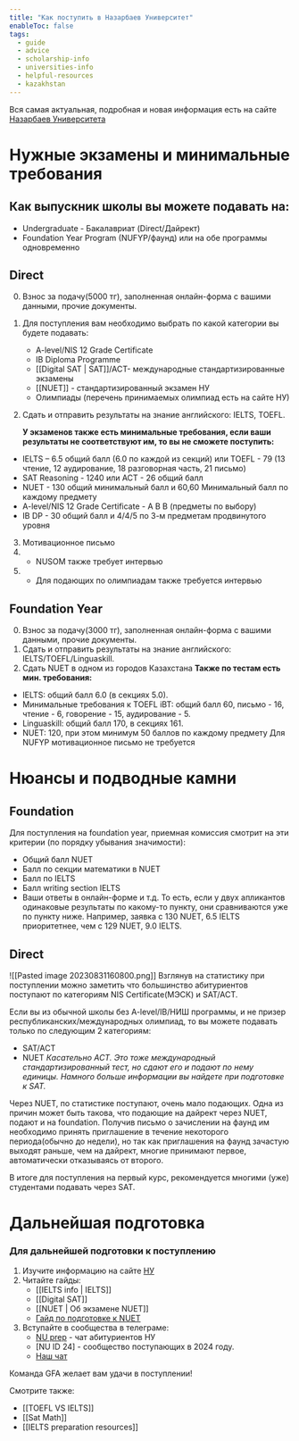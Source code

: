 ```yaml
---
title: "Как поступить в Назарбаев Университет"
enableToc: false
tags:
  - guide 
  - advice
  - scholarship-info
  - universities-info
  - helpful-resources
  - kazakhstan
---
```

Вся самая актуальная, подробная и новая информация есть на сайте [Назарбаев Университета](https://nu.edu.kz/ru/admissions/)

# Нужные экзамены и минимальные требования 
## Как выпускник школы вы можете подавать на:
- Undergraduate - Бакалавриат (Direct/Дайрект) 
- Foundation Year Program (NUFYP/фаунд) 
	или на обе программы одновременно
## Direct 
0) Взнос за подачу(5000 тг), заполненная онлайн-форма с вашими данными, прочие документы.
1) Для поступления вам необходимо выбрать по какой категории вы будете подавать:
	- A-level/NIS 12 Grade Certificate 
	- IВ Diploma Programme
	- [[Digital SAT | SAT]]/ACT-  международные стандартизированные экзамены
	- [[NUET]] - стандартизированный экзамен НУ
	- Олимпиады (перечень принимаемых олимпиад есть на сайте НУ)
2) Сдать и отправить результаты на знание английского: IELTS, TOEFL. 
   
   **У экзаменов также есть минимальные требования, если ваши результаты не соответствуют им, то вы не сможете поступить:**
- IELTS – 6.5 общий балл (6.0 по каждой из секций)  или TOEFL - 79 (13 чтение, 12 аудирование, 18 разговорная часть, 21 письмо)
- SAT Reasoning - 1240  или  ACT - 26 общий балл
- NUET - 130 общий минимальный балл и 60,60 Минимальный балл по каждому предмету
- A-level/NIS 12 Grade Certificate - A B B (предметы по выбору)
- IB DP - 30 общий балл и 4/4/5 по 3-м предметам продвинутого уровня
3) Мотивационное письмо
4) * NUSOM также требует интервью
5) * Для подающих по олимпиадам также требуется интервью 
## Foundation Year

0) Взнос за подачу(3000 тг), заполненная онлайн-форма с вашими данными, прочие документы.
1) Сдать и отправить результаты на знание английского: IELTS/TOEFL/Linguaskill. 
2) Сдать NUET в одном из городов Казахстана
**Также по тестам есть мин. требования:** 
- IELTS: общий балл 6.0 (в секциях 5.0).
- Минимальные требования к TOEFL iBT: общий балл 60, письмо - 16, чтение - 6, говорение - 15, аудирование - 5.
- Linguaskill: общий балл 170, в секциях 161.
- NUET: 120, при этом минимум 50 баллов по каждому предмету
Для NUFYP мотивационное письмо не требуется

# Нюансы и подводные камни 
## Foundation 
Для поступления на foundation year, приемная комиссия смотрит на эти критерии (по порядку убывания значимости):
- Общий балл NUET
- Балл по секции математики в NUET
- Балл по IELTS
- Балл writing section IELTS
- Ваши ответы в онлайн-форме и т.д.
То есть, если у двух апликантов одинаковые результаты по какому-то пункту, они сравниваются уже по пункту ниже.
Например, заявка с 130 NUET, 6.5 IELTS приоритетнее, чем с 129 NUET, 9.0 IELTS.
## Direct
![[Pasted image 20230831160800.png]]
Взглянув на статистику при поступлении можно заметить что большинство абитуриентов поступают по категориям NIS Certificate(МЭСК) и SAT/ACT.

Если вы из обычной школы без A-level/IB/НИШ программы, и не призер республиканских/международных олимпиад, то вы можете подавать только по следующим 2 категориям:
- SAT/ACT
- NUET
*Касательно ACT. Это тоже международный стандартизированный тест, но сдают его и подают по нему единицы. Намного больше информации вы найдете при подготовке к SAT.*

Через NUET, по статистике поступают, очень мало подающих. 
Одна из причин может быть такова, что подающие на дайрект через NUET, подают и на foundation. Получив письмо о зачислении на фаунд им необходимо принять приглашение в течение некоторого периода(обычно до недели), но так как приглашения на фаунд зачастую выходят раньше, чем на дайрект, многие принимают первое, автоматически отказываясь от второго.

В итоге для поступления на первый курс, рекомендуется многими (уже) студентами подавать через SAT. 

#  Дальнейшая подготовка

### Для дальнейшей подготовки к поступлению
1. Изучите информацию на сайте [НУ](https://nu.edu.kz/ru/admissions/admissions)
2. Читайте гайды: 
	- [[IELTS info | IELTS]]
	- [[Digital SAT]]
	- [[NUET | Об экзамене NUET]]
	- [Гайд по подготовке к NUET](https://ask.bc-pf.org/t/gajd-po-podgotovke-k-nuet-i-nemnogo-pro-moj-opyt/6616)
3. Вступайте в сообщества в телеграме:
   - [NU prep](https://t.me/nu_preparation) - чат абитуриентов НУ
   - [NU ID 24] - сообщество поступающих в 2024 году. 
   - [Наш чат](https://t.me/guideforapplicants)

Команда GFA желает вам удачи в поступлении!

Смотрите также:
- [[TOEFL VS IELTS]]
- [[Sat Math]]
- [[IELTS preparation resources]]











